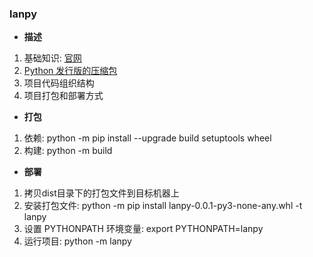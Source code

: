 ### lanpy

* **描述**
1. 基础知识: [官网](https://python.org/)
2. [Python 发行版的压缩包](https://github.com/astral-sh/python-build-standalone/releases/download/20231002/cpython-3.10.13+20231002-x86_64_v2-unknown-linux-gnu-pgo+lto-full.tar.zst)
3. 项目代码组织结构
4. 项目打包和部署方式

* **打包**
1. 依赖: python -m pip install --upgrade build setuptools wheel
2. 构建: python -m build

* **部署**
1. 拷贝dist目录下的打包文件到目标机器上
2. 安装打包文件: python -m pip install lanpy-0.0.1-py3-none-any.whl -t lanpy
3. 设置 PYTHONPATH 环境变量: export PYTHONPATH=lanpy
4. 运行项目: python -m lanpy